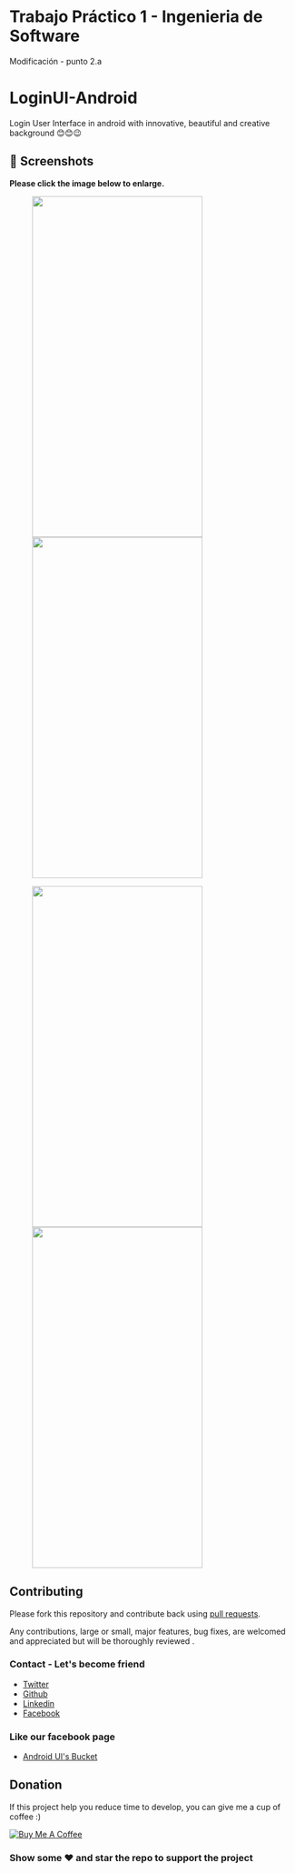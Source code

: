 # Trabajo Práctico 1 - Ingenieria de Software
Modificación - punto 2.a

# LoginUI-Android
Login User Interface in android with innovative, beautiful and creative background 😊😊😉

## 📸 Screenshots

**Please click the image below to enlarge.**

<img src="https://github.com/Shashank02051997/LoginUI-Android/blob/master/Screenshots/Screenshot_20181211-033917.png" height="600" width="300" hspace="40"><img src="https://github.com/Shashank02051997/LoginUI-Android/blob/master/Screenshots/Screenshot_20181211-033921.png" height="600" width="300" hspace="40">

<img src="https://github.com/Shashank02051997/LoginUI-Android/blob/master/Screenshots/Screenshot_20181211-033951.png" height="600" width="300" hspace="40"><img src="https://github.com/Shashank02051997/LoginUI-Android/blob/master/Screenshots/Screenshot_20181211-033955.png" height="600" width="300" hspace="40">

## Contributing

Please fork this repository and contribute back using
[pull requests](https://github.com/Shashank02051997/LoginUI-Android/pulls).

Any contributions, large or small, major features, bug fixes, are welcomed and appreciated
but will be thoroughly reviewed .

### Contact - Let's become friend
- [Twitter](https://twitter.com/shashank020597)
- [Github](https://github.com/Shashank02051997)
- [Linkedin](https://www.linkedin.com/in/shashank-singhal-a87729b5/)
- [Facebook](https://www.facebook.com/shashanksinghal02)

### Like our facebook page
- [Android UI's Bucket](https://www.facebook.com/androiduisbucket)

## Donation
If this project help you reduce time to develop, you can give me a cup of coffee :) 

<a href="https://www.buymeacoffee.com/mXUuDW7" target="_blank"><img src="https://bmc-cdn.nyc3.digitaloceanspaces.com/BMC-button-images/custom_images/orange_img.png" alt="Buy Me A Coffee" style="height: auto !important;width: auto !important;" ></a>

### Show some :heart: and star the repo to support the project
